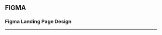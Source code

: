 ## FIGMA
### Figma Landing Page Design
___

#### 


#### 



#### 


#### 



#### 



#### 



#### 